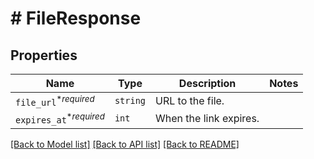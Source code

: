 # # FileResponse



## Properties

Name | Type | Description | Notes
------------ | ------------- | ------------- | -------------
| `file_url`<sup>*_required_</sup> | ```string``` |  URL to the file.  |  |
| `expires_at`<sup>*_required_</sup> | ```int``` |  When the link expires.  |  |

[[Back to Model list]](../../README.md#models) [[Back to API list]](../../README.md#endpoints) [[Back to README]](../../README.md)
